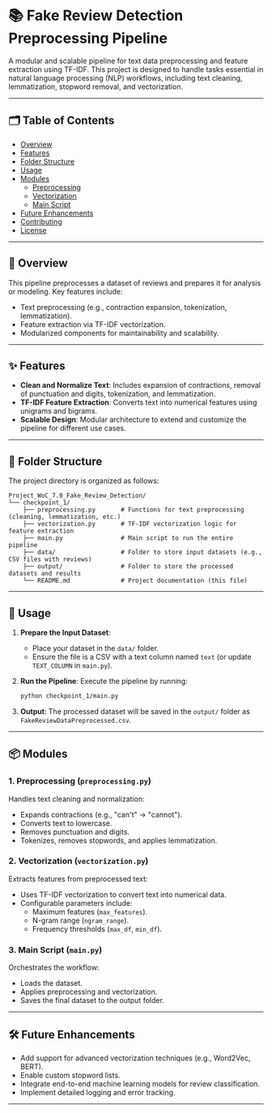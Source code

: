 # 📚 Fake Review Detection Preprocessing Pipeline

A modular and scalable pipeline for text data preprocessing and feature extraction using TF-IDF. This project is designed to handle tasks essential in natural language processing (NLP) workflows, including text cleaning, lemmatization, stopword removal, and vectorization.

---

## 🗂 Table of Contents

- [Overview](#overview)
- [Features](#features)
- [Folder Structure](#folder-structure)
- [Usage](#usage)
- [Modules](#modules)
  - [Preprocessing](#preprocessing-preprocessingpy)
  - [Vectorization](#vectorization-vectorizationpy)
  - [Main Script](#main-script-mainpy)
- [Future Enhancements](#future-enhancements)
- [Contributing](#contributing)
- [License](#license)

---

## 📝 Overview

This pipeline preprocesses a dataset of reviews and prepares it for analysis or modeling. Key features include:

- Text preprocessing (e.g., contraction expansion, tokenization, lemmatization).
- Feature extraction via TF-IDF vectorization.
- Modularized components for maintainability and scalability.

---

## ✨ Features

- **Clean and Normalize Text**: Includes expansion of contractions, removal of punctuation and digits, tokenization, and lemmatization.
- **TF-IDF Feature Extraction**: Converts text into numerical features using unigrams and bigrams.
- **Scalable Design**: Modular architecture to extend and customize the pipeline for different use cases.

---

## 📁 Folder Structure

The project directory is organized as follows:

```plaintext
Project_WoC_7.0_Fake_Review_Detection/
└── checkpoint_1/
    ├── preprocessing.py       # Functions for text preprocessing (cleaning, lemmatization, etc.)
    ├── vectorization.py       # TF-IDF vectorization logic for feature extraction
    ├── main.py                # Main script to run the entire pipeline
    ├── data/                  # Folder to store input datasets (e.g., CSV files with reviews)
    ├── output/                # Folder to store the processed datasets and results
    └── README.md              # Project documentation (this file)
```
---

## 🚀 Usage

1. **Prepare the Input Dataset**:
   - Place your dataset in the `data/` folder.
   - Ensure the file is a CSV with a text column named `text` (or update `TEXT_COLUMN` in `main.py`).

2. **Run the Pipeline**:
   Execute the pipeline by running:

   ```bash
   python checkpoint_1/main.py
   ```

3. **Output**:
   The processed dataset will be saved in the `output/` folder as `FakeReviewDataPreprocessed.csv`.

---

## 📦 Modules

### **1. Preprocessing (`preprocessing.py`)**

Handles text cleaning and normalization:

- Expands contractions (e.g., "can't" → "cannot").
- Converts text to lowercase.
- Removes punctuation and digits.
- Tokenizes, removes stopwords, and applies lemmatization.

### **2. Vectorization (`vectorization.py`)**

Extracts features from preprocessed text:

- Uses TF-IDF vectorization to convert text into numerical data.
- Configurable parameters include:
  - Maximum features (`max_features`).
  - N-gram range (`ngram_range`).
  - Frequency thresholds (`max_df`, `min_df`).

### **3. Main Script (`main.py`)**

Orchestrates the workflow:

- Loads the dataset.
- Applies preprocessing and vectorization.
- Saves the final dataset to the output folder.

---

## 🛠️ Future Enhancements

- Add support for advanced vectorization techniques (e.g., Word2Vec, BERT).
- Enable custom stopword lists.
- Integrate end-to-end machine learning models for review classification.
- Implement detailed logging and error tracking.

---
